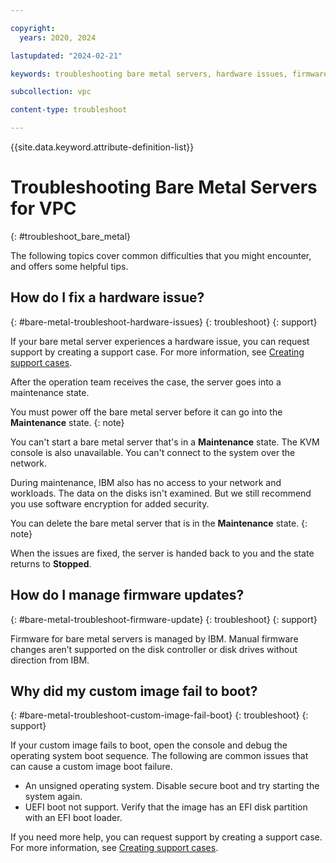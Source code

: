 ```yaml
---

copyright:
  years: 2020, 2024

lastupdated: "2024-02-21"

keywords: troubleshooting bare metal servers, hardware issues, firmware

subcollection: vpc

content-type: troubleshoot

---
```


{{site.data.keyword.attribute-definition-list}}

# Troubleshooting Bare Metal Servers for VPC
{: #troubleshoot_bare_metal}

The following topics cover common difficulties that you might encounter, and offers some helpful tips.

## How do I fix a hardware issue?
{: #bare-metal-troubleshoot-hardware-issues}
{: troubleshoot}
{: support}

If your bare metal server experiences a hardware issue, you can request support by creating a support case. For more information, see [Creating support cases](/docs/get-support?topic=get-support-open-case).

After the operation team receives the case, the server goes into a maintenance state.

You must power off the bare metal server before it can go into the **Maintenance** state.
{: note}

You can't start a bare metal server that's in a **Maintenance** state. The KVM console is also unavailable. You can't connect to the system over the network.

During maintenance, IBM also has no access to your network and workloads. The data on the disks isn't examined. But we still recommend you use software encryption for added security.

You can delete the bare metal server that is in the **Maintenance** state.
{: note}

When the issues are fixed, the server is handed back to you and the state returns to **Stopped**.

## How do I manage firmware updates?
{: #bare-metal-troubleshoot-firmware-update}
{: troubleshoot}
{: support}

Firmware for bare metal servers is managed by IBM. Manual firmware changes aren’t supported on the disk controller or disk drives without direction from IBM.

## Why did my custom image fail to boot?
{: #bare-metal-troubleshoot-custom-image-fail-boot}
{: troubleshoot}
{: support}

If your custom image fails to boot, open the console and debug the operating system boot sequence. The following are common issues that can cause a custom image boot failure.
* An unsigned operating system. Disable secure boot and try starting the system again.
* UEFI boot not support. Verify that the image has an EFI disk partition with an EFI boot loader.

If you need more help, you can request support by creating a support case. For more information, see [Creating support cases](/docs/get-support?topic=get-support-open-case).
